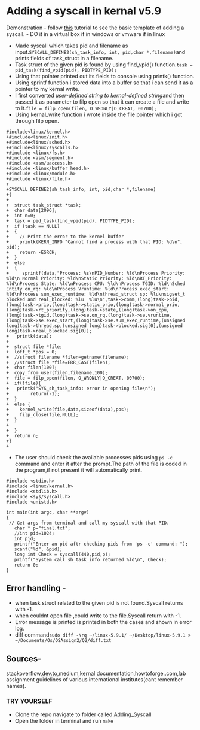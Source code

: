 # Adding a syscall in kernal v5.9
Demonstration
	- follow [this](https://dev.to/jasper/adding-a-system-call-to-the-linux-kernel-5-8-1-in-ubuntu-20-04-lts-2ga8) tutorial to see the basic template of adding a syscall.
	- DO it in a virtual box if in windows or vmware if in linux 
 - Made syscall which takes pid and filename as input.```SYSCALL_DEFINE2(sh_task_info, int, pid,char *,filename)```and prints fields of task_struct in a filename.
 - Task struct of the given pid is found by using find_vpid() function.```task = pid_task(find_vpid(pid), PIDTYPE_PID);```
 - Using that pointer printed out its fields to console using printk() function.
 - Using sprintf function i stored data into a buffer so that i can send it as a pointer to my kernal write.
 - I first converted *user-defined string to kernal-defined string*and then passed it as parameter to filp open so that it can create a file and write to it.```file = filp_open(filen, O_WRONLY|O_CREAT, 00700);```
 - Using kernal_write function i wrote inside the file pointer which i got through filp open.
  ```
 #include<linux/kernel.h>
+#include<linux/init.h>
+#include<linux/sched.h>
+#include<linux/syscalls.h>
+#include <linux/fs.h>
+#include <asm/segment.h>
+#include <asm/uaccess.h>
+#include <linux/buffer_head.h>
+#include <linux/module.h>
+#include <linux/file.h>
+
+SYSCALL_DEFINE2(sh_task_info, int, pid,char *,filename)
+{
+
+  struct task_struct *task;
+  char data[2096];
+  int n=0;
+  task = pid_task(find_vpid(pid), PIDTYPE_PID);
+  if (task == NULL)
+  {
+    // Print the error to the kernel buffer
+    printk(KERN_INFO "Cannot find a process with that PID: %d\n", pid);
+    return -ESRCH;
+  }
+  else
+  {
+     sprintf(data,"Process: %s\nPID_Number: %ld\nProcess Priority: %ld\n Normal Priority: %ld\nStatic Priority: %ld\nRT_Priority: %ld\nProcess State: %ld\nProcess CPU: %ld\nProcess TGID: %ld\nSched Entity on_rq: %ld\nProcess Vruntime: %ld\nProcess exec_start: %ld\nProcess sum_exec_runtime: %ld\nthread_struct sp: %lu\nsigset_t blocked and real_blocked: %lu  %lu\n",task->comm,(long)task->pid,(long)task->prio,(long)task->static_prio,(long)task->normal_prio,(long)task->rt_priority,(long)task->state,(long)task->on_cpu,(long)task->tgid,(long)task->se.on_rq,(long)task->se.vruntime,(long)task->se.exec_start,(long)task->se.sum_exec_runtime,(unsigned long)task->thread.sp,(unsigned long)task->blocked.sig[0],(unsigned long)task->real_blocked.sig[0]);
+	printk(data);
+
+  struct file *file;
+  loff_t *pos = 0;
+  //struct filename *filen=getname(filename);
+  //struct file *file=ERR_CAST(filen);
+  char filen[100];
+  copy_from_user(filen,filename,100);
+  file = filp_open(filen, O_WRONLY|O_CREAT, 00700);
+  if(!file){
+  	printk("SYS_sh_task_info: error in opening file\n");
+        return(-1);
+  }
+  else {
+    kernel_write(file,data,sizeof(data),pos);
+    filp_close(file,NULL);
+  }
+    
+  }
+  return n;
+}
+
```
 - The user should check the available processes pids using ```ps -c ```command and enter it after the prompt.The path of the file is coded in the program,if not present it will automatically print. 
 ```
 #include <stdio.h>
#include <linux/kernel.h>
#include <stdlib.h>
#include <sys/syscall.h>
#include <unistd.h>

int main(int argc, char **argv)
{
  // Get args from terminal and call my syscall with that PID.
	char * p="final.txt";
	//int pid=1024;
	int pid;
	printf("Enter an pid aftr checking pids from 'ps -c' command: ");
	scanf("%d", &pid);
	long int Check = syscall(440,pid,p);
	printf("System call sh_task_info returned %ld\n", Check);
	return 0;
}
 ```

## Error handling -
  - when task struct related to the given pid is not found.Syscall returns with -1.
  - when couldnt open file ,could write to the file.Syscall return with -1.
  - Error message is printed is printed in both the cases and shown in error log.
  - diff command```sudo diff -Nrq ~/linux-5.9.1/ ~/Desktop/linux-5.9.1 > ~/Documents/Os/OSAssign2/Q2/diff.txt ```
## Sources- 
stackoverflow,[dev.to](https://dev.to/jasper/adding-a-system-call-to-the-linux-kernel-5-8-1-in-ubuntu-20-04-lts-2ga8),medium,kernal documentation,howtoforge..com,lab assignment guidelines of various international institutes(cant remember names).

### TRY YOURSELF
- Clone the repo navigate to folder called Adding_Syscall
- Open the folder in terminal and run `make`
